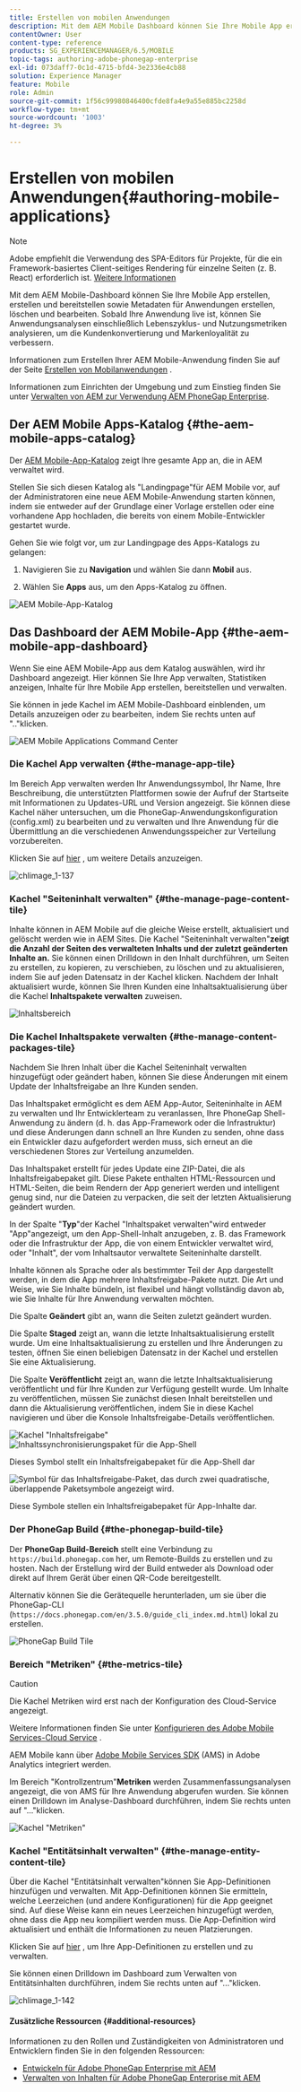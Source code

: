 ```yaml
---
title: Erstellen von mobilen Anwendungen
description: Mit dem AEM Mobile Dashboard können Sie Ihre Mobile App erstellen, erstellen und bereitstellen sowie Metadaten für Anwendungen erstellen, löschen und bearbeiten. Auf dieser Seite erfahren Sie mehr.
contentOwner: User
content-type: reference
products: SG_EXPERIENCEMANAGER/6.5/MOBILE
topic-tags: authoring-adobe-phonegap-enterprise
exl-id: 073daff7-0c1d-4715-bfd4-3e2336e4cb88
solution: Experience Manager
feature: Mobile
role: Admin
source-git-commit: 1f56c99980846400cfde8fa4e9a55e885bc2258d
workflow-type: tm+mt
source-wordcount: '1003'
ht-degree: 3%

---
```


# Erstellen von mobilen Anwendungen{#authoring-mobile-applications}

>[!NOTE]
>
>Adobe empfiehlt die Verwendung des SPA-Editors für Projekte, für die ein Framework-basiertes Client-seitiges Rendering für einzelne Seiten (z. B. React) erforderlich ist. [Weitere Informationen](/help/sites-developing/spa-overview.md)

Mit dem AEM Mobile-Dashboard können Sie Ihre Mobile App erstellen, erstellen und bereitstellen sowie Metadaten für Anwendungen erstellen, löschen und bearbeiten. Sobald Ihre Anwendung live ist, können Sie Anwendungsanalysen einschließlich Lebenszyklus- und Nutzungsmetriken analysieren, um die Kundenkonvertierung und Markenloyalität zu verbessern.

Informationen zum Erstellen Ihrer AEM Mobile-Anwendung finden Sie auf der Seite [Erstellen von Mobilanwendungen](/help/mobile/building-app-mobile-phonegap.md) .

Informationen zum Einrichten der Umgebung und zum Einstieg finden Sie unter [Verwalten von AEM zur Verwendung AEM PhoneGap Enterprise](/help/mobile/administer-phonegap.md).

## Der AEM Mobile Apps-Katalog {#the-aem-mobile-apps-catalog}

Der [AEM Mobile-App-Katalog](http://localhost:4502/aem/apps.html/content/phonegap) zeigt Ihre gesamte App an, die in AEM verwaltet wird.

Stellen Sie sich diesen Katalog als &quot;Landingpage&quot;für AEM Mobile vor, auf der Administratoren eine neue AEM Mobile-Anwendung starten können, indem sie entweder auf der Grundlage einer Vorlage erstellen oder eine vorhandene App hochladen, die bereits von einem Mobile-Entwickler gestartet wurde.

Gehen Sie wie folgt vor, um zur Landingpage des Apps-Katalogs zu gelangen:

1. Navigieren Sie zu **Navigation** und wählen Sie dann **Mobil** aus.

1. Wählen Sie **Apps** aus, um den Apps-Katalog zu öffnen.

![AEM Mobile-App-Katalog](assets/chlimage_1-135.png)

## Das Dashboard der AEM Mobile-App {#the-aem-mobile-app-dashboard}

Wenn Sie eine AEM Mobile-App aus dem Katalog auswählen, wird ihr Dashboard angezeigt. Hier können Sie Ihre App verwalten, Statistiken anzeigen, Inhalte für Ihre Mobile App erstellen, bereitstellen und verwalten.

Sie können in jede Kachel im AEM Mobile-Dashboard einblenden, um Details anzuzeigen oder zu bearbeiten, indem Sie rechts unten auf &quot;..&quot;klicken.

![AEM Mobile Applications Command Center](assets/chlimage_1-136.png)

### Die Kachel App verwalten {#the-manage-app-tile}

Im Bereich App verwalten werden Ihr Anwendungssymbol, Ihr Name, Ihre Beschreibung, die unterstützten Plattformen sowie der Aufruf der Startseite mit Informationen zu Updates-URL und Version angezeigt. Sie können diese Kachel näher untersuchen, um die PhoneGap-Anwendungskonfiguration (config.xml) zu bearbeiten und zu verwalten und Ihre Anwendung für die Übermittlung an die verschiedenen Anwendungsspeicher zur Verteilung vorzubereiten.

Klicken Sie auf [hier](/help/mobile/phonegap-app-details-tile.md) , um weitere Details anzuzeigen.

![chlimage_1-137](assets/chlimage_1-137.png)

### Kachel &quot;Seiteninhalt verwalten&quot; {#the-manage-page-content-tile}

Inhalte können in AEM Mobile auf die gleiche Weise erstellt, aktualisiert und gelöscht werden wie in AEM Sites. Die Kachel &quot;Seiteninhalt verwalten&quot;**zeigt die Anzahl der Seiten des verwalteten Inhalts und der zuletzt geänderten Inhalte an.** Sie können einen Drilldown in den Inhalt durchführen, um Seiten zu erstellen, zu kopieren, zu verschieben, zu löschen und zu aktualisieren, indem Sie auf jeden Datensatz in der Kachel klicken. Nachdem der Inhalt aktualisiert wurde, können Sie Ihren Kunden eine Inhaltsaktualisierung über die Kachel **Inhaltspakete verwalten** zuweisen.

![Inhaltsbereich](assets/chlimage_1-138.png)

### Die Kachel Inhaltspakete verwalten {#the-manage-content-packages-tile}

Nachdem Sie Ihren Inhalt über die Kachel Seiteninhalt verwalten hinzugefügt oder geändert haben, können Sie diese Änderungen mit einem Update der Inhaltsfreigabe an Ihre Kunden senden.

Das Inhaltspaket ermöglicht es dem AEM App-Autor, Seiteninhalte in AEM zu verwalten und Ihr Entwicklerteam zu veranlassen, Ihre PhoneGap Shell-Anwendung zu ändern (d. h. das App-Framework oder die Infrastruktur) und diese Änderungen dann schnell an Ihre Kunden zu senden, ohne dass ein Entwickler dazu aufgefordert werden muss, sich erneut an die verschiedenen Stores zur Verteilung anzumelden.

Das Inhaltspaket erstellt für jedes Update eine ZIP-Datei, die als Inhaltsfreigabepaket gilt. Diese Pakete enthalten HTML-Ressourcen und HTML-Seiten, die beim Rendern der App generiert werden und intelligent genug sind, nur die Dateien zu verpacken, die seit der letzten Aktualisierung geändert wurden.

In der Spalte &quot;**Typ**&quot;der Kachel &quot;Inhaltspaket verwalten&quot;wird entweder &quot;App&quot;angezeigt, um den App-Shell-Inhalt anzugeben, z. B. das Framework oder die Infrastruktur der App, die von einem Entwickler verwaltet wird, oder &quot;Inhalt&quot;, der vom Inhaltsautor verwaltete Seiteninhalte darstellt.

Inhalte können als Sprache oder als bestimmter Teil der App dargestellt werden, in dem die App mehrere Inhaltsfreigabe-Pakete nutzt. Die Art und Weise, wie Sie Inhalte bündeln, ist flexibel und hängt vollständig davon ab, wie Sie Inhalte für Ihre Anwendung verwalten möchten.

Die Spalte **Geändert** gibt an, wann die Seiten zuletzt geändert wurden.

Die Spalte **Staged** zeigt an, wann die letzte Inhaltsaktualisierung erstellt wurde. Um eine Inhaltsaktualisierung zu erstellen und Ihre Änderungen zu testen, öffnen Sie einen beliebigen Datensatz in der Kachel und erstellen Sie eine Aktualisierung.

Die Spalte **Veröffentlicht** zeigt an, wann die letzte Inhaltsaktualisierung veröffentlicht und für Ihre Kunden zur Verfügung gestellt wurde. Um Inhalte zu veröffentlichen, müssen Sie zunächst diesen Inhalt bereitstellen und dann die Aktualisierung veröffentlichen, indem Sie in diese Kachel navigieren und über die Konsole Inhaltsfreigabe-Details veröffentlichen.

![Kachel &quot;Inhaltsfreigabe&quot;](assets/chlimage_1-139.png) ![Inhaltssynchronisierungspaket für die App-Shell](do-not-localize/chlimage_1-5.png)

Dieses Symbol stellt ein Inhaltsfreigabepaket für die App-Shell dar

![Symbol für das Inhaltsfreigabe-Paket, das durch zwei quadratische, überlappende Paketsymbole angezeigt wird.](do-not-localize/chlimage_1-6.png)

Diese Symbole stellen ein Inhaltsfreigabepaket für App-Inhalte dar.

### Der PhoneGap Build {#the-phonegap-build-tile}

Der **PhoneGap Build-Bereich** stellt eine Verbindung zu `https://build.phonegap.com` her, um Remote-Builds zu erstellen und zu hosten. Nach der Erstellung wird der Build entweder als Download oder direkt auf Ihrem Gerät über einen QR-Code bereitgestellt.

Alternativ können Sie die Gerätequelle herunterladen, um sie über die PhoneGap-CLI (`https://docs.phonegap.com/en/3.5.0/guide_cli_index.md.html`) lokal zu erstellen.

![PhoneGap Build Tile](assets/chlimage_1-140.png)

### Bereich &quot;Metriken&quot; {#the-metrics-tile}

>[!CAUTION]
>
>Die Kachel Metriken wird erst nach der Konfiguration des Cloud-Service angezeigt.
>
>Weitere Informationen finden Sie unter [Konfigurieren des Adobe Mobile Services-Cloud Service](/help/mobile/configure-adobe-mobile-cloud-service.md) .

AEM Mobile kann über [Adobe Mobile Services SDK](https://experienceleague.adobe.com/docs/mobile.html) (AMS) in Adobe Analytics integriert werden.

Im Bereich &quot;Kontrollzentrum&quot;**Metriken** werden Zusammenfassungsanalysen angezeigt, die von AMS für Ihre Anwendung abgerufen wurden. Sie können einen Drilldown im Analyse-Dashboard durchführen, indem Sie rechts unten auf &quot;...&quot;klicken.

![Kachel &quot;Metriken&quot;](assets/chlimage_1-141.png)

### Kachel &quot;Entitätsinhalt verwalten&quot; {#the-manage-entity-content-tile}

Über die Kachel &quot;Entitätsinhalt verwalten&quot;können Sie App-Definitionen hinzufügen und verwalten. Mit App-Definitionen können Sie ermitteln, welche Leerzeichen (und andere Konfigurationen) für die App geeignet sind. Auf diese Weise kann ein neues Leerzeichen hinzugefügt werden, ohne dass die App neu kompiliert werden muss. Die App-Definition wird aktualisiert und enthält die Informationen zu neuen Platzierungen.

Klicken Sie auf [hier](/help/mobile/phonegap-app-definitions.md) , um Ihre App-Definitionen zu erstellen und zu verwalten.

Sie können einen Drilldown im Dashboard zum Verwalten von Entitätsinhalten durchführen, indem Sie rechts unten auf &quot;...&quot;klicken.

![chlimage_1-142](assets/chlimage_1-142.png)

#### Zusätzliche Ressourcen {#additional-resources}

Informationen zu den Rollen und Zuständigkeiten von Administratoren und Entwicklern finden Sie in den folgenden Ressourcen:

* [Entwickeln für Adobe PhoneGap Enterprise mit AEM](/help/mobile/developing-in-phonegap.md)
* [Verwalten von Inhalten für Adobe PhoneGap Enterprise mit AEM](/help/mobile/administer-phonegap.md)
